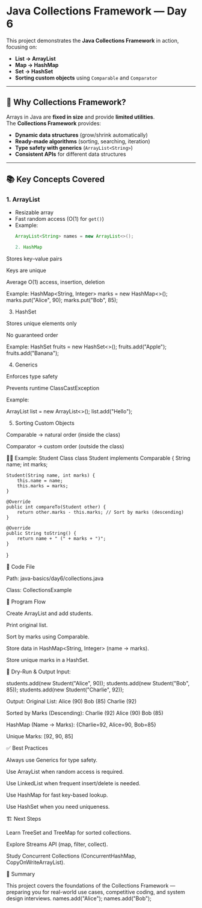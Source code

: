 # Java Collections Framework — Day 6

This project demonstrates the **Java Collections Framework** in action, focusing on:

- **List → ArrayList**
- **Map → HashMap**
- **Set → HashSet**
- **Sorting custom objects** using `Comparable` and `Comparator`

---

## 🚀 Why Collections Framework?

Arrays in Java are **fixed in size** and provide **limited utilities**.  
The **Collections Framework** provides:

- **Dynamic data structures** (grow/shrink automatically)
- **Ready-made algorithms** (sorting, searching, iteration)
- **Type safety with generics** (`ArrayList<String>`)
- **Consistent APIs** for different data structures

---

## 📚 Key Concepts Covered

### 1. **ArrayList**
- Resizable array
- Fast random access (O(1) for `get()`)
- Example:
  ```java
  ArrayList<String> names = new ArrayList<>();

  2. HashMap

Stores key–value pairs

Keys are unique

Average O(1) access, insertion, deletion

Example:
HashMap<String, Integer> marks = new HashMap<>();
marks.put("Alice", 90);
marks.put("Bob", 85);

3. HashSet

Stores unique elements only

No guaranteed order

Example:
HashSet<String> fruits = new HashSet<>();
fruits.add("Apple");
fruits.add("Banana");

4. Generics

Enforces type safety

Prevents runtime ClassCastException

Example:

ArrayList<String> list = new ArrayList<>();
list.add("Hello");

5. Sorting Custom Objects

Comparable → natural order (inside the class)

Comparator → custom order (outside the class)

🧑‍💻 Example: Student Class
class Student implements Comparable<Student> {
    String name;
    int marks;

    Student(String name, int marks) {
        this.name = name;
        this.marks = marks;
    }

    @Override
    public int compareTo(Student other) {
        return other.marks - this.marks; // Sort by marks (descending)
    }

    @Override
    public String toString() {
        return name + " (" + marks + ")";
    }
}

📂 Code File

Path: java-basics/day6/collections.java

Class: CollectionsExample

📝 Program Flow

Create ArrayList<Student> and add students.

Print original list.

Sort by marks using Comparable.

Store data in HashMap<String, Integer> (name → marks).

Store unique marks in a HashSet<Integer>.

🔎 Dry-Run & Output
Input:

students.add(new Student("Alice", 90));
students.add(new Student("Bob", 85));
students.add(new Student("Charlie", 92));

Output:
Original List:
Alice (90)
Bob (85)
Charlie (92)

Sorted by Marks (Descending):
Charlie (92)
Alice (90)
Bob (85)

HashMap (Name → Marks):
{Charlie=92, Alice=90, Bob=85}

Unique Marks:
[92, 90, 85]

✅ Best Practices

Always use Generics for type safety.

Use ArrayList when random access is required.

Use LinkedList when frequent insert/delete is needed.

Use HashMap for fast key-based lookup.

Use HashSet when you need uniqueness.

🏗️ Next Steps

Learn TreeSet and TreeMap for sorted collections.

Explore Streams API (map, filter, collect).

Study Concurrent Collections (ConcurrentHashMap, CopyOnWriteArrayList).

📌 Summary

This project covers the foundations of the Collections Framework —
preparing you for real-world use cases, competitive coding, and system design interviews.
  names.add("Alice");
  names.add("Bob");

